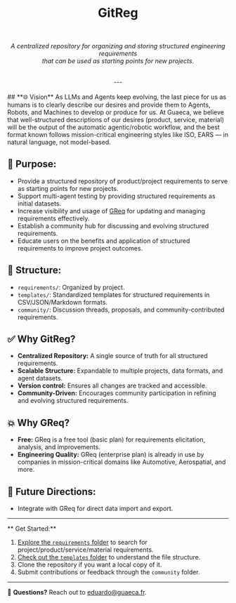 <div align="center">
    <h1> GitReg</h1>
    <br>


_A centralized repository for organizing and storing structured engineering requirements <br> that can be used as starting points for new projects._

<br>
---
<br>
</div>
<br>
## **🌐 Vision**  
As LLMs and Agents keep evolving, the last piece for us as humans is to clearly describe our desires and provide them to Agents, Robots, and Machines to develop or produce for us.  
At Guaeca, we believe that well-structured descriptions of our desires (product, service, material) will be the output of the automatic agentic/robotic workflow, and the best format known follows mission-critical engineering styles like ISO, EARS — in natural language, not model-based.

## **🎯 Purpose:**  
- Provide a structured repository of product/project requirements to serve as starting points for new projects.  
- Support multi-agent testing by providing structured requirements as initial datasets.  
- Increase visibility and usage of [GReq](https://greq.guaeca.com) for updating and managing requirements effectively.  
- Establish a community hub for discussing and evolving structured requirements.  
- Educate users on the benefits and application of structured requirements to improve project outcomes.  

## **📂 Structure:**  
- `requirements/`: Organized by project.  
- `templates/`: Standardized templates for structured requirements in CSV/JSON/Markdown formats.  
- `community/`: Discussion threads, proposals, and community-contributed requirements.

## **✅ Why GitReg?**  
- **Centralized Repository:** A single source of truth for all structured requirements.  
- **Scalable Structure:** Expandable to multiple projects, data formats, and agent datasets.  
- **Version control:** Ensures all changes are tracked and accessible.  
- **Community-Driven:** Encourages community participation in refining and evolving structured requirements.

## **💥 Why GReq?**  
- **Free:** GReq is a free tool (basic plan) for requirements elicitation, analysis, and improvements.  
- **Engineering Quality:** GReq (enterprise plan) is already in use by companies in mission-critical domains like Automotive, Aerospatial, and more.  

## **🔮 Future Directions:**  
-  Integrate with GReq for direct data import and export.  


---


** Get Started:**  
1. [Explore the `requirements` folder](#) to search for project/product/service/material requirements.  
2. [Check out the `templates` folder](#) to understand the file structure.  
3. Clone the repository if you want a local copy of it.  
4. Submit contributions or feedback through the `community` folder.


---


📧 **Questions?** Reach out to [eduardo@guaeca.fr](mailto:eduardo@guaeca.fr).
